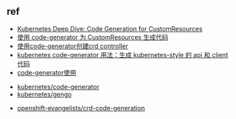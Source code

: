 

## ref
+ [Kubernetes Deep Dive: Code Generation for CustomResources](https://www.openshift.com/blog/kubernetes-deep-dive-code-generation-customresources)
+ [使用 code-generator 为 CustomResources 生成代码](https://www.jianshu.com/p/b2ceb9aff597)
+ [使用code-generator创建crd controller](https://cloud.tencent.com/developer/article/1659440)
+ [kubernetes code-generator 用法：生成 kubernetes-style 的 api 和 client 代码](https://www.lijiaocn.com/%E9%A1%B9%E7%9B%AE/2019/04/04/k8s-code-generator-usage.html)
+ [code-generator使用](https://tangxusc.github.io/blog/2019/05/code-generator%E4%BD%BF%E7%94%A8/)
<!-- code -->
+ [kubernetes/code-generator](https://github.com/kubernetes/code-generator)
+ [kubernetes/gengo](https://github.com/kubernetes/gengo)
<!-- sample -->
+ [openshift-evangelists/crd-code-generation](https://github.com/openshift-evangelists/crd-code-generation)
